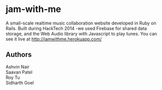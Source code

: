 jam-with-me
====================

A small-scale realtime music collaboration website developed in Ruby on Rails. 
Built during HackTech 2014 -we used Firebase for shared data storage, and the 
Web Audio library with Javascript to play tunes. You can see it live at 
http://jamwithme.herokuapp.com/

Authors
-------
Ashvin Nair  
Saavan Patel  
Roy Tu  
Sidharth Goel
